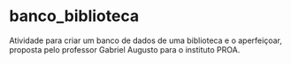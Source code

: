 # banco_biblioteca
Atividade para criar um banco de dados de uma biblioteca e o aperfeiçoar, proposta pelo professor Gabriel Augusto para o instituto PROA.
